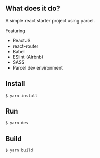 ## What does it do?

A simple react starter project using parcel. 

Featuring
- ReactJS
- react-router
- Babel
- ESlint (Airbnb)
- SASS
- Parcel dev environment

## Install

    $ yarn install

## Run
    $ yarn dev

## Build
    $ yarn build
